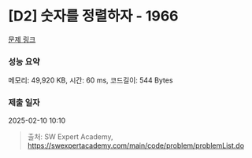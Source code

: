 # [D2] 숫자를 정렬하자 - 1966 

[문제 링크](https://swexpertacademy.com/main/code/problem/problemDetail.do?contestProbId=AV5PrmyKAWEDFAUq) 

### 성능 요약

메모리: 49,920 KB, 시간: 60 ms, 코드길이: 544 Bytes

### 제출 일자

2025-02-10 10:10



> 출처: SW Expert Academy, https://swexpertacademy.com/main/code/problem/problemList.do